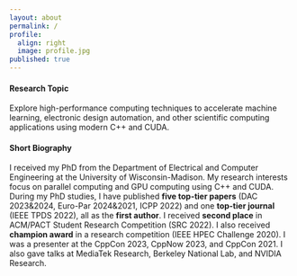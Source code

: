 ```yaml
---
layout: about
permalink: /
profile:
  align: right
  image: profile.jpg
published: true
---
```


#### Research Topic
Explore high-performance computing techniques to accelerate machine learning, electronic design automation, and other scientific computing applications using modern C++ and CUDA.
#### Short Biography
I received my PhD from the Department of Electrical and Computer Engineering at the University of Wisconsin-Madison. 
My research interests focus on parallel computing and GPU computing using C++ and CUDA. 
During my PhD studies, I have published **five top-tier papers** (DAC 2023&2024, Euro-Par 2024&2021, ICPP 2022) and one **top-tier journal** (IEEE TPDS 2022), all as the **first author**. 
I received **second place** in ACM/PACT Student Research Competition (SRC 2022). I also received **champion award** in a research competition (IEEE HPEC Challenge 2020). 
I was a presenter at the CppCon 2023, CppNow 2023, and CppCon 2021. 
I also gave talks at MediaTek Research, Berkeley National Lab, and NVIDIA Research. 
